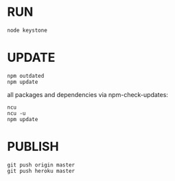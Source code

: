 
# RUN

    node keystone


# UPDATE

	npm outdated
    npm update

all packages and dependencies via npm-check-updates:

	ncu
	ncu -u
	npm update
	

# PUBLISH

    git push origin master
    git push heroku master